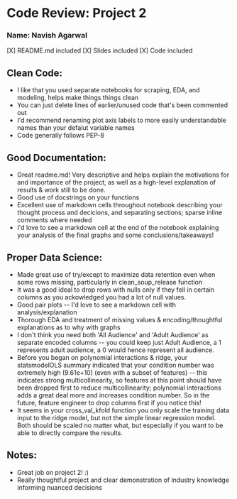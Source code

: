 # Code Review: Project 2

### Name: Navish Agarwal

[X] README.md included
[X] Slides included
[X] Code included

## Clean Code:
- I like that you used separate notebooks for scraping, EDA, and modeling, helps make things things clean 
- You can just delete lines of earlier/unused code that's been commented out
- I'd recommend renaming plot axis labels to more easily understandable names than your defalut variable names 
- Code generally follows PEP-8

## Good Documentation:
- Great readme.md! Very descriptive and helps explain the motivations for and importance of the project, as well as a high-level explanation of results & work still to be done.  
- Good use of docstrings on your functions
- Excellent use of markdown cells throughout notebook describing your thought process and decicions, and separating sections; sparse inline comments where needed
- I'd love to see a markdown cell at the end of the notebook explaining your analysis of the final graphs and some conclusions/takeaways! 

## Proper Data Science: 
- Made great use of try/except to maximize data retention even when some rows missing, particularly in clean_soup_release function
- It was a good ideal to drop rows with nulls only if they fell in certain columns as you ackowledged you had a lot of null values. 
- Good pair plots -- I'd love to see a markdown cell with analysis/explanation
- Thorough EDA and treatment of missing values & encoding/thoughtful explanations as to why with graphs 
- I don't think you need both 'All Audience' and 'Adult Audience' as separate encoded columns -- you could keep just Adult Audience, a 1 represents adult audience, a 0 would hence represent all audience.
- Before you began on polynomial interactions & ridge, your statsmodelOLS summary indicated that your condition number was extremely high (9.61e+10) (even with a subset of features) -- this indicates strong multicollinearity, so features at this point should have been dropped first to reduce multicollinearity; polynomial interactions adds a great deal more and increases condition number. So in the future, feature engineer to drop columns first if you notice this! 
- It seems in your cross_val_kfold function you only scale the training data input to the ridge model, but not the simple linear regression model. Both should be scaled no matter what, but especially if you want to be able to directly compare the results. 

## Notes: 
- Great job on project 2! :) 
- Really thoughtful project and clear demonstration of industry knowledge informing nuanced decisions
